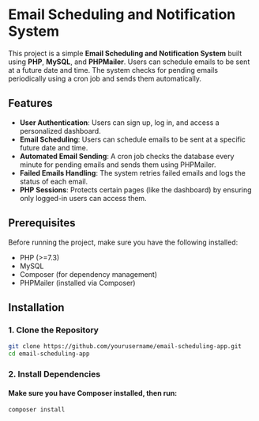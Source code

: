 # Email Scheduling and Notification System

This project is a simple **Email Scheduling and Notification System** built using **PHP**, **MySQL**, and **PHPMailer**. Users can schedule emails to be sent at a future date and time. The system checks for pending emails periodically using a cron job and sends them automatically.

## Features

- **User Authentication**: Users can sign up, log in, and access a personalized dashboard.
- **Email Scheduling**: Users can schedule emails to be sent at a specific future date and time.
- **Automated Email Sending**: A cron job checks the database every minute for pending emails and sends them using PHPMailer.
- **Failed Emails Handling**: The system retries failed emails and logs the status of each email.
- **PHP Sessions**: Protects certain pages (like the dashboard) by ensuring only logged-in users can access them.

## Prerequisites

Before running the project, make sure you have the following installed:

- PHP (>=7.3)
- MySQL
- Composer (for dependency management)
- PHPMailer (installed via Composer)

## Installation

### 1. Clone the Repository

```bash
git clone https://github.com/yourusername/email-scheduling-app.git
cd email-scheduling-app

```
### 2. Install Dependencies

#### Make sure you have Composer installed, then run:

```bash
composer install

